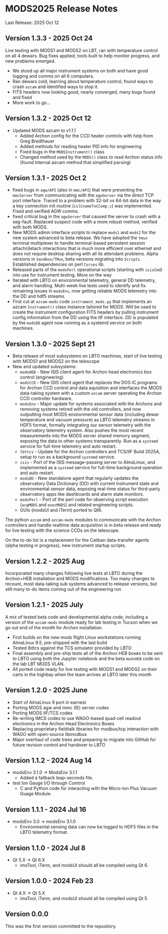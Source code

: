 # MODS2025 Release Notes
Last Release: 2025 Oct 12

## Version 1.3.3 - 2025 Oct 24
Live testing with MODS1 and MODS2 on LBT, ran with temperature control on all 4 dewars.  Bug fixes applied, tools built
to help monitor progress, and new problems emerged. 
 * We stood up all major instrument systems on both and have good logging and comms on all 6 computers.
 * Ran dewars cold, learning about temperature control, found ways to crash `azcam` and identified ways to stop it.
 * FITS headers now looking good, nearly converged, many bugs found and fixed
 * More work to go...

## Version 1.3.2 - 2025 Oct 12
 * Updated MODS azcam to v1.1.1
   * Added Archon config for the CCD heater controls with help from Greg Bredthauer
   * Added methods for reading heater PID info for engineering
   * Fixed bugs in the `MODSInstrument()` class
   * Changed method used by the `MODS()` class to read Archon status info (found internal azcam method that simplified parsing)

## Version 1.3.1 - 2025 Oct 2
 * fixed bugs in `agw/API` (also in `mmc/API`) that were preventing the `mmcServer` from communicating with the `agwServer` via the direct TCP port interface.  Traced to a problem with 32-bit vs 64-bit data in the way a key connection init routine (`islCnameToCComp.c`) was implemented.  Fixed and verified AGW comms.
 * fixed critical bug in the `agwServer` that caused the server to crash with a seg-fault.  Replaced suspect code with a more robust method, verified with both MODS.
 * New MODS admin interface scripts to replace `mods1` and `mods2` for the new system advanced to beta release.  We have adopted the `tmux` terminal multiplexer to handle terminal-based persistent session attach/detach interactions that is much more efficient over ethernet and does not require desktop sharing with all its attendant problems.  Alpha versions in `Sandbox/TMux`, beta versions migrating into `Scripts`.  Established dependencies on perl `Curses` lib.
 * Released parts of the `modsPerl` operational scripts (starting with `isisCmd`) into use for instrument testing. More on the way
 * Iterated with LBTO on environmental telemetry, general DD telemetry, and alarm handling.  Multi-week live tests used to identify and fix remaining issues in `modsEnv`, now getting reliable MODS telemetry into the DD and hdf5 streams.
 * First cut at `azcam-mods` code `instrument_mods.py` that implements an azcam `Instrument()` class instance tailored for MODS.  Will be used to create the instrument configuration FITS headers by pulling instrument config information from the DD using the IIF interface.  DD is populated by the `modsDD` agent now running as a systemd service on both machines.

## Version 1.3.0 - 2025 Sept 21
 * Beta release of most subsystems on LBTO machines, start of live testing with MODS1 and MODS2 on the telescope
 * New and updated subsystems:
   * `modsHEB` - New ISIS client agent for Archon head electronics box control (engineering)
   * `modsCCD` - New ISIS client agent that replaces the DOS IC programs for Archon CCD control and data aquisition and interfaces the MODS data-taking system with a custom `azcam` server operating the Archon CCD controller hardware.
   * `modsEnv` - Major update for systems associated with the Archons and removing systems retired with the old controllers, and now outputting most MODS environmental sensor data (including dewar temperature and vacuum pressure) as LBTO telemetry streams in HDF5 format, formally integrating our sensor telemetry with the observatory telemetry system. Also pushes the most recent measurements into the MODS server shared memory segment, exposing the data to other systems transparently. Run as a `systemd` service for full-time telemetry and auto restart.
   * `lbttcs` - Update for the Archon controllers and TCS/IIF Build 2025A, setup to run as a background `systemd` service.
   * `isis` - Port of the ISIS message-passing server to AlmaLinux, and implemented as a `systemd` service for full-time background operation and auto restart.
   * `modsDD` - New standalone agent that regularly updates the observatory Data Dictionary (DD) with current instrument state and environmental sensor data, exposing real-time status for third-party observatory apps like dashboards and alarm state monitors.
   * `modsPerl` - Port of the perl code for observing script execution (`acqMODS` and `execMODS`) and related engineering scripts.
   * GUIs (modsUI and iTerm) ported to Qt6.
  
The python `azcam` and `azcam-mods` modules to communicate with the Archon controllers and handle realtime data acquisition is in beta release and ready for live testing with the science CCDs on the telescope.  

On the to-do list is a replacement for the Caliban data-transfer agents (alpha testing in progress), new instrument startup scripts.

## Version 1.2.2 - 2025 Aug

Incorporated many changes following live tests at LBTO during the Archon+HEB installation and MODS modifications. Too many changes to recount, most data-taking sub 
systems advanced to release versions, but still many to-do items coming out of the engineering run

## Version 1.2.1 - 2025 July

A mix of tested beta code and developmental alpha code, including a version of the `azcam-mods` module ready for lab testing in Tucson when we go out
end of the month for Archon installation.  
 * First builds on the new mods flight Linux workstations running AlmaLinux 9.5, pre-shipped with the last build
 * Tested lbttcs against the TCS simulator provided by LBTO
 * Final assembly and pre-ship tests all of the Archon HEB boxes to be sent to LBTO using both the Jupyter notebook and the beta `modsHEB` code on the lab LBT MODS VLAN.
 * All ported code ready for live testing with MODS1 and MODS2 on their carts in the highbay when the team arrives at LBTO later this month

## Version 1.2.0 - 2025 June
 * Start of AlmaLinux 9 port in earnest
 * Porting MODS agw and mmc (IE) server codes
 * Porting MODS IIF/TCS codes
 * Re-writing IMCS codes to use WAGO-based quad cell readout electronics in the Archon Head Electronics Boxes
 * Replacing proprietary fieldtalk libraries for modbus/tcp interaction with WAGO with open-source libmodbus
 * Major overhaul of code trees and preparing to migrate into GitHub for future revision control and handover to LBTO

## Version 1.1.2 - 2024 Aug 14

- modsEnv 3.1.0 -> ModsEnv 3.1.1
    - Added a fallback leap-seconds file.
- test Ion Gauge I/O through Comtrol
    - C and Python code for interacting with the Micro-Ion Plus Vacuum Guage Module.

## Version 1.1.1 - 2024 Jul 16

- modsEnv 3.0 -> modsEnv 3.1.0
    - Environmental sensing data can now be logged to HDF5 files in the LBTO telemetry format.

## Version 1.1.0 - 2024 Jul 8

- Qt 5.X -> Qt 6.X
    - imsTool, iTerm, and modsUI should all be compiled using Qt 6.

## Version 1.0.0 - 2024 Feb 23

- Qt 4.X -> Qt 5.X
    - imsTool, iTerm, and modsUI should all be compiled using Qt 5.

## Version 0.0.0

This was the first version committed to the repository.
